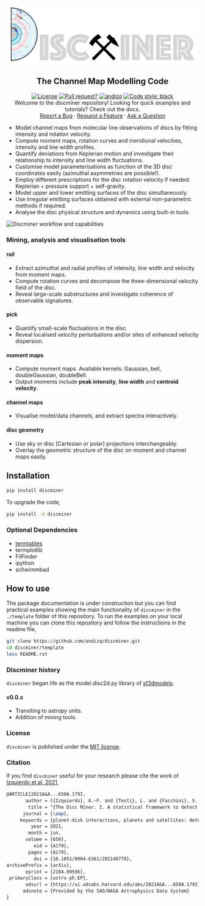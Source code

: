 <p align="center">
<img src="https://raw.githubusercontent.com/andizq/andizq.github.io/master/discminer/discminer_logo.jpeg" width="500" height="" ></p>

<h2 align="center">The Channel Map Modelling Code</h2>

<div align="center">
<a href="https://github.com/andizq/discminer/blob/main/LICENSE"><img alt="License" src="https://img.shields.io/badge/license-MIT-FEE440.svg?style=for-the-badge"></a>
<a href="https://github.com/andizq/discminer/pulls"><img alt="Pull request?" src="https://img.shields.io/badge/Become%20a-miner%20%e2%9a%92-00BBF9.svg?style=for-the-badge"></a>
<a href="https://github.com/andizq"><img alt="andizq" src="https://img.shields.io/badge/with%20%e2%99%a1%20by-andizq-ff1414.svg?style=for-the-badge"></a>
<a href="https://github.com/psf/black"><img alt="Code style: black" src="https://img.shields.io/badge/code%20style-black-000000.svg?style=for-the-badge"></a>
</div>


<div align="center">
  Welcome to the discminer repository! Looking for quick examples and tutorials? Check out the docs.
  <br />
  <a href="https://github.com/andizq/discminer/issues/new?assignees=&labels=bug&title=bug%3A+">Report a Bug</a>
  ·
  <a href="https://github.com/andizq/discminer/issues/new?assignees=&labels=enhancement&title=feature%3A+">Request a Feature</a>
  ·
  <a href="https://github.com/andizq/discminer/issues/new?assignees=&labels=question&title=question%3A+">Ask a Question</a>
</div>


- Model channel maps from molecular line observations of discs by fitting intensity and rotation velocity.
- Compute moment maps, rotation curves and meridional velocities, intensity and line width profiles.
- Quantify deviations from Keplerian motion and investigate their relationship to intensity and line width fluctuations.
- Customise model parameterisations as function of the 3D disc coordinates easily (azimuthal asymmetries are possible!).
- Employ different prescriptions for the disc rotation velocity if needed: Keplerian + pressure support + self-gravity.
- Model upper and lower emitting surfaces of the disc simultaneously.
- Use irregular emitting surfaces obtained with external non-parametric methods if required.
- Analyse the disc physical structure and dynamics using built-in tools.

<img
  src="images/discminer_outline.png"
  alt="Discminer workflow and capabilities"
  style="display: inline-block; margin: 0 auto; max-width: 500px">

### Mining, analysis and visualisation tools

#### rail

- Extract azimuthal and radial profiles of intensity, line width and velocity from moment maps.
- Compute rotation curves and decompose the three-dimensional velocity field of the disc.
- Reveal large-scale substructures and investigate coherence of observable signatures.

#### pick

- Quantify small-scale fluctuations in the disc.
- Reveal localised velocity perturbations and/or sites of enhanced velocity dispersion.

#### moment maps

- Compute moment maps. Available kernels: Gaussian, bell, doubleGaussian, doubleBell.
- Output moments include **peak intensity**, **line width** and **centroid velocity**.

#### channel maps

- Visualise model/data channels, and extract spectra interactively.

#### disc geometry

- Use sky or disc [Cartesian or polar] projections interchangeably.
- Overlay the geometric structure of the disc on moment and channel maps easily. 


## Installation

```bash
pip install discminer
```

To upgrade the code,

```bash
pip install -U discminer
```

### Optional Dependencies

- [termtables](https://pypi.org/project/termtables)
- termplotlib
- FilFinder 
- ipython
- schwimmbad

## How to use

The package documentation is under construction but you can find practical examples showing the main
functionality of `discminer` in the `./template` folder of this repository. To run the examples
on your local machine you can clone this repository and follow the instructions in the readme file,

```bash
git clone https://github.com/andizq/discminer.git
cd discminer/template
less README.rst
```

### Discminer history

`discminer` began life as the model.disc2d.py library of [sf3dmodels](https://github.com/andizq/sf3dmodels).

#### v0.0.x

- Transiting to astropy units.
- Addition of mining tools.

### License

`discminer` is published under the [MIT license](https://github.com/andizq/discminer/blob/main/LICENSE).

### Citation

If you find `discminer` useful for your research please cite the work of [Izquierdo et al. 2021](https://ui.adsabs.harvard.edu/abs/2021A%26A...650A.179I/abstract),

```latex
@ARTICLE{2021A&A...650A.179I,
       author = {{Izquierdo}, A.~F. and {Testi}, L. and {Facchini}, S. and {Rosotti}, G.~P. and {van Dishoeck}, E.~F.},
        title = "{The Disc Miner. I. A statistical framework to detect and quantify kinematical perturbations driven by young planets in discs}",
      journal = {\aap},
     keywords = {planet-disk interactions, planets and satellites: detection, protoplanetary disks, radiative transfer, Astrophysics - Earth and Planetary Astrophysics, Astrophysics - Solar and Stellar Astrophysics},
         year = 2021,
        month = jun,
       volume = {650},
          eid = {A179},
        pages = {A179},
          doi = {10.1051/0004-6361/202140779},
archivePrefix = {arXiv},
       eprint = {2104.09596},
 primaryClass = {astro-ph.EP},
       adsurl = {https://ui.adsabs.harvard.edu/abs/2021A&A...650A.179I},
      adsnote = {Provided by the SAO/NASA Astrophysics Data System}
}
```
